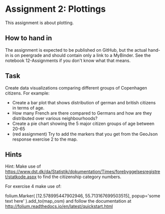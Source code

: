 # Assignment 2: Plottings

This assignment is about plotting.

## How to hand in

The assignment is expected to be published on GitHub, but the actual hand-in is on peergrade and should contain only a link to a MyBinder. See the notebook 12-Assignments if you don't know what that means.

## Task

Create data visualizations comparing different groups of Copenhagen citizens. For example:

- Create a bar plot that shows distribution of german and british citizens in terms of age.
- How many French are there compared to Germans and how are they distributed over various neighbourhoods?
- Create a pie chart showing the 5 major citizen groups of age between 20-65
- (red assignment) Try to add the markers that you get from the GeoJson response exercise 2 to the map.

## Hints

Hint: Make use of https://www.dst.dk/da/Statistik/dokumentation/Times/forebyggelsesregistret/statkode.aspx to find the citizenship category numbers.

For exercise 4 make use of:

folium.Marker(
[12.578995447902946, 55.713167699503515],
popup='some text here'
).add_to(map_osm)
and follow the documentation at http://folium.readthedocs.io/en/latest/quickstart.html
